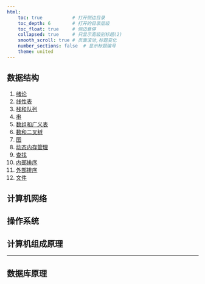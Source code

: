```yaml
---
html:
    toc: true           # 打开侧边目录
    toc_depth: 6        # 打开的目录层级
    toc_float: true     # 侧边悬停
    collapsed: true     # 只显示高级别标题(2)
    smooth_scroll: true # 页面滚动,标题变化
    number_sections: false  # 显示标题编号
    theme: united
--- 
```



## 数据结构
1. [绪论]()
2. [线性表](/数据结构/2.html)
3. [栈和队列]()
4. [串]()
5. [数组和广义表]()
6. [数和二叉树]()
7. [图]()
8. [动态内存管理]()
9. [查找]()
10. [内部排序]()
11. [外部排序]()
12. [文件]()

## 计算机网络


## 操作系统


## 计算机组成原理


---

## 数据库原理